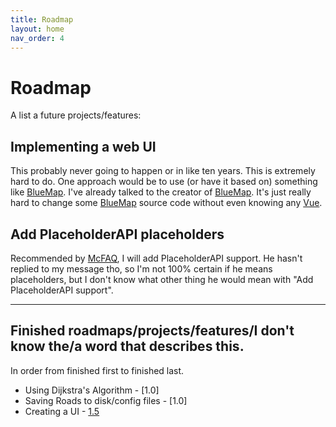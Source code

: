 ```yaml
---
title: Roadmap
layout: home
nav_order: 4
---
```


# Roadmap
A list a future projects/features:

## Implementing a web UI
This probably never going to happen or in like ten years. This is extremely hard to do. One approach would be to use (or have it based on) something like [BlueMap]. I've already talked to the creator of [BlueMap]. It's just really hard to change some [BlueMap] source code without even knowing any [Vue].

## Add PlaceholderAPI placeholders
Recommended by [McFAQ], I will add PlaceholderAPI support. He hasn't replied to my message tho, so I'm not 100% certain if he means placeholders, but I don't know what other thing he would mean with "Add PlaceholderAPI support".

---

## Finished roadmaps/projects/features/I don't know the/a word that describes this.

In order from finished first to finished last.

- Using Dijkstra's Algorithm - [1.0]
- Saving Roads to disk/config files - [1.0]
- Creating a UI - [1.5]

[BlueMap]: https://bluemap.bluecolored.de/
[Vue]: https://vuejs.org/
[McFAQ]: https://www.spigotmc.org/members/mcfaq.181238/
[1.1]: https://github.com/Abelkrijgtalles/mojang-maps/releases/tag/v1.0
[1.5]: https://github.com/Abelkrijgtalles/mojang-maps/releases/tag/v1.5